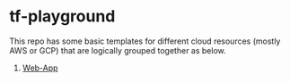 # tf-playground

This repo has some basic templates for different cloud resources (mostly AWS or GCP) that are logically grouped together as below.

1. [Web-App](https://github.com/ameydev/tf-playground/tree/main/web-app)